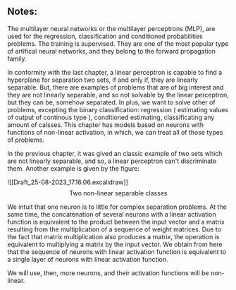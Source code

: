 ## Notes:

The multilayer neural networks or the multilayer perceptrons (MLP), are used for the regression, classification and conditioned probabilities problems. The training is supervised. They are one of the most popular type of artifical neural networks, and they belong to the forward propagation family.

In conformity with the last chapter, a linear perceptron is capable to find a hyperplane for separation two sets, if and only if, they are linearly separable. But, there are examples of problems that are of big interest and they are not linearly separable, and so not solvable by the linear perceptron, but they can be, somehow separated. In plus, we want to solve other of problems, excepting the binary classification: regression ( estimating values of output of continous type ), conditioned estimating, classificating any amount of calsses. This chapter has models based on neurons with functions of non-linear activation, in which, we can treat all of those types of problems.

In the previous chapter, it was gived an classic example of two sets which are not linearly separable, and so, a linear perceptron can't discriminate them. Another example is given by the figure:

![[Draft_25-08-2023_17.16.06.excalidraw]]
$$\text{Two non-linear separable classes}$$

We intuit that one neuron is to little for complex separation problems. At the same time, the concatenation of several neurons with a linear activation function is equivalent to the product between the input vector and a matrix resulting from the multiplication of a sequence of weight matrices. Due to the fact that matrix multiplication also produces a matrix, the operation is equivalent to multiplying a matrix by the input vector. We obtain from here that the sequence of neurons with linear activation function is equivalent to a single layer of neurons with linear activation function.

We will use, then, more neurons, and their activation functions will be non-linear.